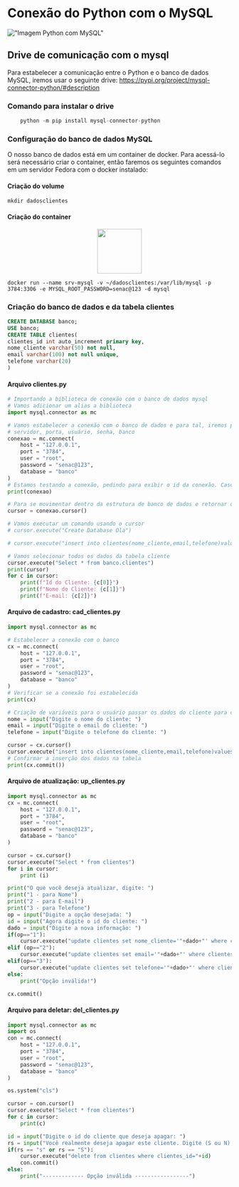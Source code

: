 # Conexão do Python com o MySQL

!["Imagem Python com MySQL"](https://www.learntek.org/blog/wp-content/uploads/2019/06/Mysql-python.png)

## Drive de comunicação com o mysql
Para estabelecer a comunicação entre o Python e o banco de dados MySQL, iremos usar o seguinte drive:
<a href="https://pypi.org/project/mysql-connector-python/#description"> https://pypi.org/project/mysql-connector-python/#description </a>

### Comando para instalar o drive
```python
    python -m pip install mysql-connector-python
```

### Configuração do banco de dados MySQL
O nosso banco de dados está em um container de docker. Para acessá-lo será necessário criar o container, então faremos os seguintes comandos em um servidor Fedora com o docker instalado:

#### Criação do volume
```shell
mkdir dadosclientes
```

#### Criação do container
<center>
<img src = "https://cdn.iconscout.com/icon/free/png-256/free-docker-226091.png" height = "100" width = "100">
</center>

```shell
docker run --name srv-mysql -v ~/dadosclientes:/var/lib/mysql -p 3784:3306 -e MYSQL_ROOT_PASSWORD=senac@123 -d mysql
```

### Criação do banco de dados e da tabela clientes
```sql
CREATE DATABASE banco;
USE banco;
CREATE TABLE clientes(
clientes_id int auto_increment primary key,
nome_cliente varchar(50) not null,
email varchar(100) not null unique,
telefone varchar(20)
)
```

#### Arquivo clientes.py

```python
# Importando a biblioteca de conexão com o banco de dados mysql
# Vamos adicionar um alias a biblioteca
import mysql.connector as mc

# Vamos estabelecer a conexão com o banco de dados e para tal, iremos passar os seguintes dados:
# servidor, porta, usuário, senha, banco
conexao = mc.connect(
    host = "127.0.0.1",
    port = "3784",
    user = "root",
    password = "senac@123",
    database = "banco"
)
# Estamos testando a conexão, pedindo para exibir o id da conexão. Caso exiba uma pilha de erros, então você tem um erro na linha conexão.
print(conexao)

# Para se movimentar dentro da estrutura de banco de dados e retornar dos dados necessários, iremos criar um cursos
cursor = conexao.cursor()

# Vamos executar um comando usando o cursor
# cursor.execute("Create Database Ola")

# cursor.execute("insert into clientes(nome_cliente,email,telefone)values('Amanda','amanda@uol.com.br','(54) 9985-6854')")

# Vamos selecionar todos os dados da tabela cliente
cursor.execute("Select * from banco.clientes")
print(cursor)
for c in cursor:
    print(f"Id do Cliente: {c[0]}")
    print(f"Nome do Cliente: {c[1]}")
    print(f"E-mail: {c[2]}")

```

#### Arquivo de cadastro: cad_clientes.py

```python
import mysql.connector as mc

# Estabelecer a conexão com o banco
cx = mc.connect(
    host = "127.0.0.1",
    port = "3784",
    user = "root",
    password = "senac@123",
    database = "banco"
)
# Verificar se a conexão foi estabelecida
print(cx)

# Criação de variáveis para o usuário passar os dados do cliente para cadastrar
nome = input("Digite o nome do cliente: ")
email = input("Digite o email do cliente: ")
telefone = input("Digite o telefone do cliente: ")

cursor = cx.cursor()
cursor.execute("insert into clientes(nome_cliente,email,telefone)values('"+nome+"','"+email+"','"+telefone+"')")
# Confirmar a inserção dos dados na tabela
print(cx.commit())
```
#### Arquivo de atualização: up_clientes.py

```python
import mysql.connector as mc
cx = mc.connect(
    host = "127.0.0.1",
    port = "3784",
    user = "root",
    password = "senac@123",
    database = "banco"
)

cursor = cx.cursor()
cursor.execute("Select * from clientes")
for i in cursor:
    print (i)

print("O que você deseja atualizar, digite: ")
print("1 - para Nome")
print("2 - para E-mail")
print("3 - para Telefone")
op = input("Digite a opção desejada: ")
id = input("Agora digite o id do cliente: ")
dado = input("Digite a nova informação: ")
if(op=="1"):
    cursor.execute("update clientes set nome_cliente='"+dado+"' where clientes_id="+id)
elif (op=="2"):
    cursor.execute("update clientes set email='"+dado+"' where clientes_id="+id)
elif(op=="3"):
    cursor.execute("update clientes set telefone='"+dado+"' where clientes_id="+id)
else: 
    print("Opção inválida!")

cx.commit()
```

#### Arquivo para deletar: del_clientes.py

```python
import mysql.connector as mc
import os
con = mc.connect(
    host = "127.0.0.1",
    port = "3784",
    user = "root",
    password = "senac@123",
    database = "banco"
)

os.system("cls")

cursor = con.cursor()
cursor.execute("Select * from clientes")
for c in cursor:
    print(c)

id = input("Digite o id do cliente que deseja apagar: ")
rs = input("Você realmente deseja apagar este cliente. Digite (S ou N): ")
if(rs == "s" or rs == "S"):
    cursor.execute("delete from clientes where clientes_id="+id)
    con.commit()
else:
    print("------------- Opção inválida -----------------")
```